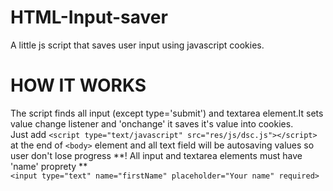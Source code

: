 # HTML-Input-saver
A little js script that saves user input using javascript cookies.


# HOW IT WORKS
The script finds all input (except type='submit') and textarea element.It sets value change listener and 'onchange' it saves it's value into cookies.
<br>
Just add `<script type="text/javascript" src="res/js/dsc.js"></script>` at the end of `<body>` element and all text field will be autosaving values so user don't lose progress
**! All input and textarea elements must have 'name' proprety ** 
<br>`<input type="text" name="firstName" placeholder="Your name" required>`
